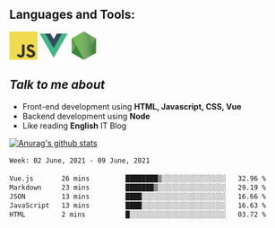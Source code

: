 ## **Languages and Tools:**      
<code><img height="50" src="https://raw.githubusercontent.com/github/explore/80688e429a7d4ef2fca1e82350fe8e3517d3494d/topics/javascript/javascript.png"></code>
<code><img height="50"  src="https://raw.githubusercontent.com/github/explore/80688e429a7d4ef2fca1e82350fe8e3517d3494d/topics/vue/vue.png"></code>
<code><img height="50"  src="https://raw.githubusercontent.com/github/explore/80688e429a7d4ef2fca1e82350fe8e3517d3494d/topics/nodejs/nodejs.png"></code>

## *Talk to me about*
- Front-end development using **HTML, Javascript, CSS, Vue**
- Backend development using **Node**
- Like reading **English** IT Blog    

[![Anurag's github stats](https://github-readme-stats.vercel.app/api?username=qdi5)](https://github.com/anuraghazra/github-readme-stats)    

<!--START_SECTION:waka-->
```text
Week: 02 June, 2021 - 09 June, 2021

Vue.js       26 mins         ████████▒░░░░░░░░░░░░░░░░   32.96 % 
Markdown     23 mins         ███████▒░░░░░░░░░░░░░░░░░   29.19 % 
JSON         13 mins         ████░░░░░░░░░░░░░░░░░░░░░   16.66 % 
JavaScript   13 mins         ████░░░░░░░░░░░░░░░░░░░░░   16.63 % 
HTML         2 mins          █░░░░░░░░░░░░░░░░░░░░░░░░   03.72 % 
```
<!--END_SECTION:waka-->
